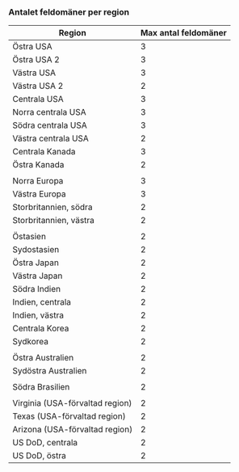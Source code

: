 ### <a name="number-of-fault-domains-per-region"></a>Antalet feldomäner per region

| Region              | Max antal feldomäner  |
|---------------------|-------------------------|
| Östra USA             | 3                       |
| Östra USA 2           | 3                       |
| Västra USA             | 3                       |
| Västra USA 2           | 2                       |
| Centrala USA          | 3                       |
| Norra centrala USA    | 3                       |
| Södra centrala USA    | 3                       |
| Västra centrala USA     | 2                       |
| Centrala Kanada      | 3                      |
| Östra Kanada         | 2                       |
|                     |                         |
| Norra Europa        | 3                       |
| Västra Europa         | 3                       |
| Storbritannien, södra            | 2                       |
| Storbritannien, västra             | 2                       |
|                     |                         |
| Östasien           | 2                       |
| Sydostasien     | 2                       |
| Östra Japan          | 2                       |
| Västra Japan          | 2                       |
| Södra Indien         | 2                       |
| Indien, centrala       | 2                       |
| Indien, västra          | 2                       |
| Centrala Korea       | 2                       |
| Sydkorea         | 2                       |
|                     |                         |
| Östra Australien      | 2                       |
| Sydöstra Australien | 2                       |
|                     |                         |
| Södra Brasilien        | 2                       |
|                     |                         |
| Virginia (USA-förvaltad region)     | 2                       |
| Texas (USA-förvaltad region)        | 2                       |
| Arizona (USA-förvaltad region)      | 2                       |
| US DoD, centrala      | 2                       |
| US DoD, östra         | 2                       |
